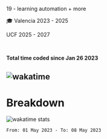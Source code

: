 19 - learning automation + more


🎓
Valencia 2023 - 2025
  
UCF 2025 - 2027
  
&nbsp;
&nbsp;
&nbsp;
&nbsp;


**Total time coded since Jan 26 2023**

![wakatime](https://wakatime.com/badge/user/97d3ce37-1034-4560-a710-9d8033a93ed0.svg)
------------------------------------------------------------------------------------------

# Breakdown
![wakatime stats](https://github-readme-stats.vercel.app/api/wakatime?username=xStar2222)


<!--START_SECTION:waka-->

```text
From: 01 May 2023 - To: 08 May 2023


```

<!--END_SECTION:waka-->
